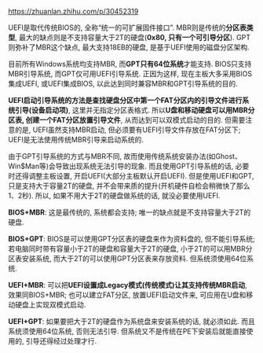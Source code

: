 https://zhuanlan.zhihu.com/p/30452319

UEFI是取代传统BIOS的, 全称“统一的可扩展固件接口”. MBR则是传统的**分区表类型**, 最大的缺点则是不支持容量大于2T的硬盘(**0x80, 只有一个可引导分区**). GPT则弥补了MBR这个缺点, 最大支持18EB的硬盘, 是基于UEFI使用的磁盘分区架构. 

目前所有Windows系统均支持MBR, 而**GPT只有64位系统**才能支持. BIOS只支持MBR引导系统, 而GPT仅可用UEFI引导系统. 正因为这样, 现在主板大多采用BIOS集成UEFI, 或UEFI集成BIOS, 以此达到同时兼容MBR和GPT引导系统的目的. 

**UEFI启动引导系统的方法是查找硬盘分区中第一个FAT分区内的引导文件进行系统引导(设备启动项)**, 这里并无指定分区表格式. 所以**U盘和移动硬盘可以用MBR分区表, 创建一个FAT分区放置引导文件**, 从而达到可以双模式启动的目的. 但需要注意的是, UEFI虽然支持MBR启动, 但必须要有UEFI引导文件存放在FAT分区下; UEFI是无法使用传统MBR引导来启动系统的. 

由于GPT引导系统的方式与MBR不同, 故而使用传统系统安装办法(如Ghost、Win$Man等)会导致出现系统无法引导的现象. 而且使用GPT引导系统的话, 必要时还得调整主板设置, 开启UEFI(大部分主板默认开启UEFI). 但是使用UEFI和GPT, 只是支持大于容量2T的硬盘, 并不会带来质的提升(开机硬件自检会稍微快了那么1、2秒). 所以, 如果不用大于2T的硬盘做系统的话, 就没必要使用UEFI. 

**BIOS+MBR**: 这是最传统的, 系统都会支持; 唯一的缺点就是不支持容量大于2T的硬盘. 

**BIOS+GPT**: BIOS是可以使用GPT分区表的硬盘来作为资料盘的, 但不能引导系统; 若电脑同时带有容量小于2T的硬盘和容量大于2T的硬盘, 小于2T的可以用MBR分区表安装系统, 而大于2T的可以使用GPT分区表来存放资料. 但系统须使用64位系统. 

**UEFI+MBR**: 可以把**UEFI设置成Legacy模式(传统模式)让其支持传统MBR启动**, 效果同BIOS+MBR; 也可以建立FAT分区, 放置UEFI启动文件来, 可应用在U盘和移动硬盘上实现双模式启动. 

**UEFI+GPT**: 如果要把大于2T的硬盘作为系统盘来安装系统的话, 就必须如此. 而且系统须使用64位系统, 否则无法引导. 但系统又不是传统在PE下安装后就能直接使用的, 引导还得经过处理才行. 